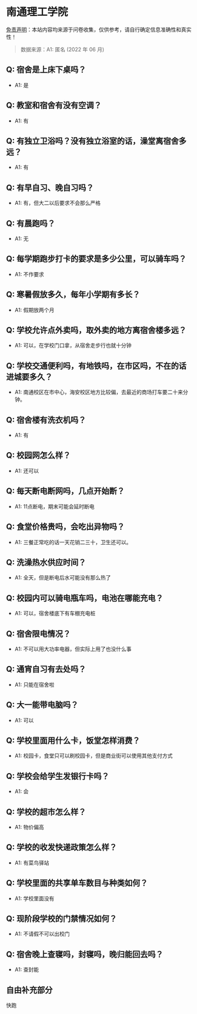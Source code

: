 # 南通理工学院

[免责声明](https://colleges.chat/#_3)：本站内容均来源于问卷收集，仅供参考，请自行确定信息准确性和真实性！

> 数据来源：A1: 匿名 (2022 年 06 月)

## Q: 宿舍是上床下桌吗？

- A1: 是

## Q: 教室和宿舍有没有空调？

- A1: 有

## Q: 有独立卫浴吗？没有独立浴室的话，澡堂离宿舍多远？

- A1: 有

## Q: 有早自习、晚自习吗？

- A1: 有，但大二以后要求不会那么严格

## Q: 有晨跑吗？

- A1: 无

## Q: 每学期跑步打卡的要求是多少公里，可以骑车吗？

- A1: 不作要求

## Q: 寒暑假放多久，每年小学期有多长？

- A1: 假期放两个月

## Q: 学校允许点外卖吗，取外卖的地方离宿舍楼多远？

- A1: 可以，在学校门口拿，从宿舍走步行也就十分钟

## Q: 学校交通便利吗，有地铁吗，在市区吗，不在的话进城要多久？

- A1: 南通校区在市中心，海安校区地方比较偏，去最近的商场打车要二十来分钟。

## Q: 宿舍楼有洗衣机吗？

- A1: 有

## Q: 校园网怎么样？

- A1: 还可以

## Q: 每天断电断网吗，几点开始断？

- A1: 11点断电，期末可能会延时断电

## Q: 食堂价格贵吗，会吃出异物吗？

- A1: 三餐正常吃的话一天花销二三十，卫生还可以。

## Q: 洗澡热水供应时间？

- A1: 全天，但是断电后水可能没有那么热了

## Q: 校园内可以骑电瓶车吗，电池在哪能充电？

- A1: 可以，宿舍楼底下有车棚充电桩

## Q: 宿舍限电情况？

- A1: 不可以用大功率电器，但实际上用了也没什么事

## Q: 通宵自习有去处吗？

- A1: 只能在宿舍啦

## Q: 大一能带电脑吗？

- A1: 可以

## Q: 学校里面用什么卡，饭堂怎样消费？

- A1: 校园卡，食堂只可以刷校园卡，但是商业街可以使用其他支付方式

## Q: 学校会给学生发银行卡吗？

- A1: 会

## Q: 学校的超市怎么样？

- A1: 物价偏高

## Q: 学校的收发快递政策怎么样？

- A1: 有菜鸟驿站

## Q: 学校里面的共享单车数目与种类如何？

- A1: 学校里面没有

## Q: 现阶段学校的门禁情况如何？

- A1: 不请假不可以出校门

## Q: 宿舍晚上查寝吗，封寝吗，晚归能回去吗？

- A1: 查封能

## 自由补充部分

快跑